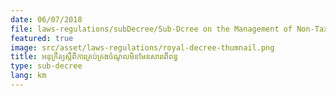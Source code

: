 ```yaml
---
date: 06/07/2018
file: laws-regulations/subDecree/Sub-Dcree on the Management of Non-Tax Revenue.pdf
featured: true
image: src/asset/laws-regulations/royal-decree-thumnail.png
title: អនុក្រឹត្យស្តីពីការគ្រប់គ្រងចំណូលមិនមែនសារពើពន្ធ
type: sub-decree
lang: km
---
```

